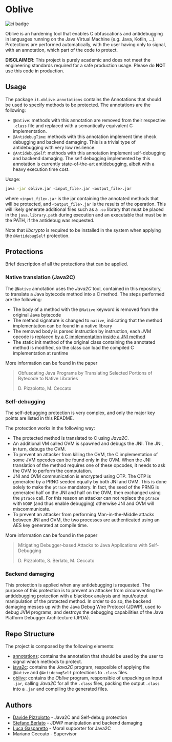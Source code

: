 # Oblive

![ci badge](https://github.com/davidepi/oblive/actions/workflows/ci/badge.svg)

Oblive is an hardening tool that enables C obfuscations and antidebugging in languages running on the Java Virtual Machine (e.g. Java, Kotlin, ...).
Protections are performed automatically, with the user having only to signal, with an annotation, which part of the code to protect.

**DISCLAIMER**: This project is purely academic and does not meet the engineering standards required for a safe production usage.
Please do **NOT** use this code in production.

## Usage

The package `it.oblive.annotations` contains the Annotations that should be used to specify methods to be protected.
The annotations are the following:
- `@Native`: methods with this annotation are removed from their respective `.class` file and replaced with a semantically equivalent C implementation.
- `@AntidebugTime`: methods with this annotation implement time check debugging and backend damaging. This is a trivial type of antidebugging with very low resilience.
- `@AntidebugSelf`: methods with this annotation implement self-debugging and backend damaging. The self debugging implemented by this annotation is currently state-of-the-art antidebugging, albeit with a heavy execution time cost.

Usage:
```bash
java -jar oblive.jar <input_file>.jar <output_file>.jar
```
where `<input_file>.jar` is the jar containing the annotated methods that will be protected, and `<output_file>.jar` is the results of the operation. This will likely generate additional files such as a `.so` library that must be placed in the `java.library.path` during execution and an executable that must be in the PATH, if the antidebug was requested.

Note that *libcrypto* is required to be installed in the system when applying the `@AntidebugSelf` protection.

## Protections

Brief description of all the protections that can be applied.

### Native translation (Java2C)
The `@Native` annotation uses the *Java2C* tool, contained in this repository, to translate a Java bytecode method into a C method.
The steps performed are the following:
- The body of a method with the `@Native` keyword is removed from the original Java bytecode
- The method signature is changed to `native`, indicating that the method implementation can be found in a native library
- The removed body is parsed instruction by instruction, each JVM opcode is replaced [by a C implementation](java2c/src/main/resources) [inside a JNI method](java2c/src/main/java/it/oblive/CSourceGenerator.java)
- The static init method of the original class containing the annotated method is modified, so the class can load the compiled C implementation at runtime

More information can be found in the paper
> Obfuscating Java Programs by Translating Selected Portions of Bytecode to Native Libraries
>
> D. Pizzolotto, M. Ceccato
>

### Self-debugging
The self-debugging protection is very complex, and only the major key points are
listed in this README.

The protection works in the following way:
- The protected method is translated to C using *Java2C*.
- An additional VM called OVM is spawned and debugs the JNI. The JNI, in turn, debugs the OVM.
- To prevent an attacker from killing the OVM, the C implementation of some JVM opcodes can be found only in the OVM. When the JNI translation of the method requires one of these opcodes, it needs to ask the OVM to perform the computation.
- JNI and OVM communication is encrypted using OTP. The OTP is generated by a PRNG seeded equally by both JNI and OVM. This is done solely to make the `ptrace` mandatory. In fact, the seed of the PRNG is generated half on the JNI and half on the OVM, then exchanged using the `ptrace` call. For this reason an attacker can not replace the `ptrace` with `NOOP` (and thus enable debugging) otherwise JNI and OVM will miscommunicate.
- To prevent an attacker from performing Man-in-the-Middle attacks between JNI and OVM, the two processes are authenticated using an AES key generated at compile time.

More information can be found in the paper
> Mitigating Debugger-based Attacks to Java Applications with Self-Debugging
>
> D. Pizzolotto, S. Berlato, M. Ceccato
>

### Backend damaging

This protection is applied when any antidebugging is requested. The purpose of this protection is to prevent an attacker 
from circumventing the antidebugging protection with a blackbox analysis and input/output manipulation of the protected method.
In order to do so, the backend damaging messes up with the Java Debug Wire Protocol (JDWP), used to debug JVM programs, and destroys the debugging capabilities of the Java Platform Debugger Architecture (JPDA).

## Repo Structure

The project is composed by the following elements:
- [annotations](annotations): contains the annotation that should be used by the user to signal which methods to protect.
- [java2c](java2c): contains the *Java2C* program, resposible of applying the `@Native` and `@AntidebugSelf` protections to `.class` files.
- [oblive](oblive): contains the *Oblive* program, responsible of unpacking an input `.jar`, calling *Java2C* for all the `.class` files, packing the output `.class` into a `.jar` and compiling the generated files.

## Authors

- [Davide Pizzolotto](https://github.com/davidepi) - Java2C and Self-debug protection
- [Stefano Berlato](https://github.com/StefanoBerlato) - JDWP manipulation and backend damaging
- [Luca Gasparetto](https://github.com/LucaGaspa) - Moral supporter for Java2C
- Mariano Ceccato - Supervisor
